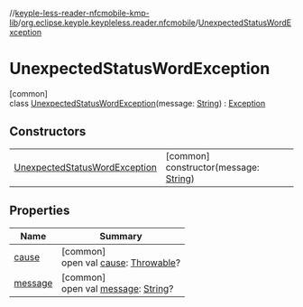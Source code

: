 //[keyple-less-reader-nfcmobile-kmp-lib](../../../index.md)/[org.eclipse.keyple.keypleless.reader.nfcmobile](../index.md)/[UnexpectedStatusWordException](index.md)

# UnexpectedStatusWordException

[common]\
class [UnexpectedStatusWordException](index.md)(message: [String](https://kotlinlang.org/api/latest/jvm/stdlib/kotlin/-string/index.html)) : [Exception](https://kotlinlang.org/api/latest/jvm/stdlib/kotlin/-exception/index.html)

## Constructors

| | |
|---|---|
| [UnexpectedStatusWordException](-unexpected-status-word-exception.md) | [common]<br>constructor(message: [String](https://kotlinlang.org/api/latest/jvm/stdlib/kotlin/-string/index.html)) |

## Properties

| Name | Summary |
|---|---|
| [cause](../-card-i-o-exception/index.md#-654012527%2FProperties%2F345188675) | [common]<br>open val [cause](../-card-i-o-exception/index.md#-654012527%2FProperties%2F345188675): [Throwable](https://kotlinlang.org/api/latest/jvm/stdlib/kotlin/-throwable/index.html)? |
| [message](../-card-i-o-exception/index.md#1824300659%2FProperties%2F345188675) | [common]<br>open val [message](../-card-i-o-exception/index.md#1824300659%2FProperties%2F345188675): [String](https://kotlinlang.org/api/latest/jvm/stdlib/kotlin/-string/index.html)? |

